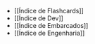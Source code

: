 -  [[Índice de Flashcards]]
‎
-  [[Índice de Dev]]
‎
-  [[Índice de Embarcados]]
‎
- [[Índice de Engenharia]]

